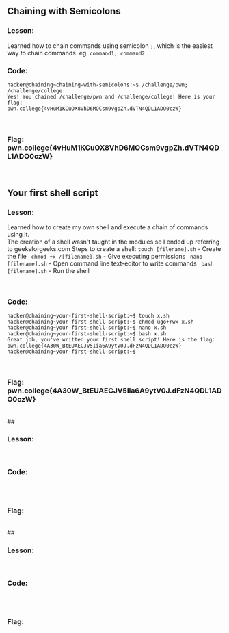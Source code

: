 ## Chaining with Semicolons

### Lesson:
Learned how to chain commands using semicolon ```;```, which is the easiest way to chain commands.
eg. ```command1; command2```
<br>

### Code:
```
hacker@chaining~chaining-with-semicolons:~$ /challenge/pwn; /challenge/college
Yes! You chained /challenge/pwn and /challenge/college! Here is your flag:
pwn.college{4vHuM1KCuOX8VhD6MOCsm9vgpZh.dVTN4QDL1ADO0czW}

```
<br>

### Flag: pwn.college{4vHuM1KCuOX8VhD6MOCsm9vgpZh.dVTN4QDL1ADO0czW}

<br>

## Your first shell script

### Lesson:
Learned how to create my own shell and execute a chain of commands using it. <br>
The creation of a shell wasn't taught in the modules so I ended up referring to geeksforgeeks.com
Steps to create a shell:
```touch [filename].sh``` - Create the file
``` chmod +x /[filename].sh``` - Give executing permissions
``` nano [filename].sh``` - Open command line text-editor to write commands
``` bash [filename].sh``` - Run the shell

<br>

### Code:
```
hacker@chaining~your-first-shell-script:~$ touch x.sh
hacker@chaining~your-first-shell-script:~$ chmod ugo+rwx x.sh
hacker@chaining~your-first-shell-script:~$ nano x.sh
hacker@chaining~your-first-shell-script:~$ bash x.sh
Great job, you've written your first shell script! Here is the flag:
pwn.college{4A30W_BtEUAECJV5Iia6A9ytV0J.dFzN4QDL1ADO0czW}
hacker@chaining~your-first-shell-script:~$
```
<br>

### Flag: pwn.college{4A30W_BtEUAECJV5Iia6A9ytV0J.dFzN4QDL1ADO0czW}

<br>
##

### Lesson:

<br>

### Code:
```

```
<br>

### Flag:

<br>
##

### Lesson:

<br>

### Code:
```

```
<br>

### Flag:

<br>
